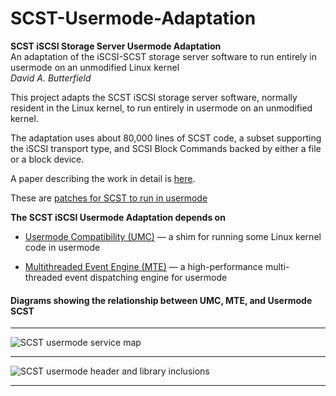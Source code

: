 # SCST-Usermode-Adaptation
**SCST iSCSI Storage Server Usermode Adaptation**  
An adaptation of the iSCSI-SCST storage server software to run entirely in usermode on an unmodified Linux kernel  
*David A. Butterfield*

This project adapts the SCST iSCSI storage server software, normally resident
in the Linux kernel, to run entirely in usermode on an unmodified kernel.

The adaptation uses about 80,000 lines of SCST code, a subset supporting the
iSCSI transport type, and SCSI Block Commands backed by either a file or a
block device.

A paper describing the work in detail is
[here](https://davidbutterfield.github.io/SCST-Usermode-Adaptation/docs/SCST_Usermode.html
       "A paper describing the work in detail is here").

These are
[patches for SCST to run in usermode](https://davidbutterfield.github.io/SCST-Usermode-Adaptation/docs/index.html
				      "Patches for SCST to run in usermode")

**The SCST iSCSI Usermode Adaptation depends on**
 + [Usermode Compatibility (UMC)](https://github.com/DavidButterfield/usermode_compat
				"Usermode Compatibility for Linux Kernel Code (UMC)")
    &mdash; a shim for running some Linux kernel code in usermode

 + [Multithreaded Event Engine (MTE)](https://github.com/DavidButterfield/MTE "Multithreaded Engine (libmte)")
    &mdash; a high-performance multi-threaded event dispatching engine for usermode

#### Diagrams showing the relationship between UMC, MTE, and Usermode SCST
* * *
![SCST usermode service map](https://davidbutterfield.github.io/SCST-Usermode-Adaptation/docs/SCST_usermode_service_map.png
 "SCST Usermode Service Map")
* * *
![SCST usermode header and library inclusions](https://davidbutterfield.github.io/SCST-Usermode-Adaptation/docs/SCST_usermode_includes.png
"SCST Usermode Header and Library Inclusions")
* * *
